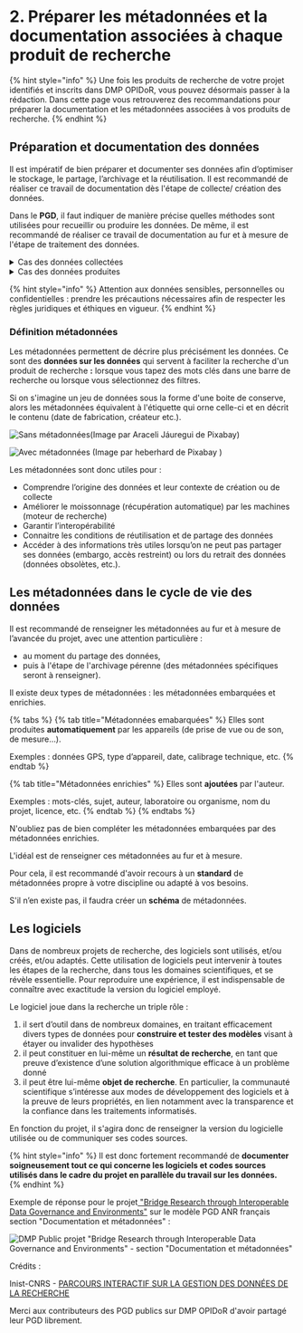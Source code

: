 # 2. Préparer les métadonnées et la documentation associées à chaque produit de recherche

{% hint style="info" %}
Une fois les produits de recherche de votre projet identifiés et inscrits dans DMP OPIDoR, vous pouvez désormais passer à la rédaction. Dans cette page vous retrouverez des recommandations pour préparer la documentation et les métadonnées associées à vos produits de recherche.
{% endhint %}

## **Préparation et documentation des données**

Il est impératif de bien préparer et documenter ses données afin d’optimiser le stockage, le partage, l’archivage et la réutilisation. Il est recommandé de réaliser ce travail de documentation dès l'étape de collecte/ création des données.

Dans le **PGD**, il faut indiquer de manière précise quelles méthodes sont utilisées pour recueillir ou produire les données. De même, il est recommandé de réaliser ce travail de documentation au fur et à mesure de l'étape de traitement des données.

<details>

<summary>Cas des données collectées</summary>

Indiquer :

• leur provenance (corpus, archives…),

• sur quels critères elles ont été sélectionnées

• les conditions de réutilisations préexistantes de ces données.

</details>

<details>

<summary>Cas des données produites</summary>

Indiquer :

• le contexte de création,

• les méthodes utilisées,

• les protocoles suivis ou établis,

• les contrôles qualité mis en place.

</details>

{% hint style="info" %}
Attention aux données sensibles, personnelles ou confidentielles : prendre les précautions nécessaires afin de respecter les règles juridiques et éthiques en vigueur.
{% endhint %}

### Définition **métadonnées**

Les métadonnées permettent de décrire plus précisément les données. Ce sont des **données sur les données** qui servent à faciliter la recherche d'un produit de recherche **:** lorsque vous tapez des mots clés dans une barre de recherche ou lorsque vous sélectionnez des filtres.

Si on s'imagine un jeu de données sous la forme d'une boite de conserve, alors les métadonnées équivalent à l'étiquette qui orne celle-ci et en décrit le contenu (date de fabrication, créateur etc.).

![Sans métadonnées(Image par Araceli Jáuregui de Pixabay)](https://doranum.fr/wp-content/uploads/parcours-GDR/assets/ZIqvStOb8EWOwj87\_gTYQr2sBdpiH7LRb.jpg)

![Avec métadonnées (Image par heberhard de Pixabay )](https://doranum.fr/wp-content/uploads/parcours-GDR/assets/kyICAtdXKRQLePZa\_cqHq\_g8s4zZxStDK.jpg)

Les métadonnées sont donc utiles pour :

* Comprendre l’origine des données et leur contexte de création ou de collecte
* Améliorer le moissonnage (récupération automatique) par les machines (moteur de recherche)
* Garantir l’interopérabilité
* Connaitre les conditions de réutilisation et de partage des données
* Accéder à des informations très utiles lorsqu’on ne peut pas partager ses données (embargo, accès restreint) ou lors du retrait des données (données obsolètes, etc.).

## **Les métadonnées dans le cycle de vie des données**

Il est recommandé de renseigner les métadonnées au fur et à mesure de l’avancée du projet, avec une attention particulière :

* au moment du partage des données,
* puis à l'étape de l'archivage pérenne (des métadonnées spécifiques seront à renseigner).

Il existe deux types de métadonnées : les métadonnées embarquées et enrichies.

{% tabs %}
{% tab title="Métadonnées emabarquées" %}
Elles sont produites **automatiquement** par les appareils (de prise de vue ou de son, de mesure…).

Exemples : données GPS, type d’appareil, date, calibrage technique, etc.
{% endtab %}

{% tab title="Métadonnées enrichies" %}
Elles sont **ajoutées** par l'auteur.

Exemples : mots-clés, sujet, auteur, laboratoire ou organisme, nom du projet, licence, etc.
{% endtab %}
{% endtabs %}

N'oubliez pas de bien compléter les métadonnées embarquées par des métadonnées enrichies.

L'idéal est de renseigner ces métadonnées au fur et à mesure.

Pour cela, il est recommandé d'avoir recours à un **standard** de métadonnées propre à votre discipline ou adapté à vos besoins.

S'il n’en existe pas, il faudra créer un **schéma** de métadonnées.

## Les logiciels

Dans de nombreux projets de recherche, des logiciels sont utilisés, et/ou créés, et/ou adaptés. Cette utilisation de logiciels peut intervenir à toutes les étapes de la recherche, dans tous les domaines scientifiques, et se révèle essentielle. Pour reproduire une expérience, il est indispensable de connaître avec exactitude la version du logiciel employé.

Le logiciel joue dans la recherche un triple rôle :

1. il sert d’outil dans de nombreux domaines, en traitant efficacement divers types de données pour **construire et tester des modèles** visant à étayer ou invalider des hypothèses
2. il peut constituer en lui-même un **résultat de recherche**, en tant que preuve d’existence d’une solution algorithmique efficace à un problème donné
3. il peut être lui-même **objet de recherche**. En particulier, la communauté scientifique s’intéresse aux modes de développement des logiciels et à la preuve de leurs propriétés, en lien notamment avec la transparence et la confiance dans les traitements informatisés.

En fonction du projet, il s'agira donc de renseigner la version du logicielle utilisée ou de communiquer ses codes sources.

{% hint style="info" %}
Il est donc fortement recommandé de **documenter soigneusement tout ce qui concerne les logiciels et codes sources utilisés dans le cadre du projet en parallèle du travail sur les données.**[\
](https://doranum.fr/wp-content/uploads/parcours-GDR/index.html#)
{% endhint %}

Exemple de réponse pour le projet[ "Bridge Research through Interoperable Data Governance and Environments"](https://dmp.opidor.fr/plans/10339/export.pdf) sur le modèle PGD ANR français section "Documentation et métadonnées" :

![DMP Public projet "Bridge Research through Interoperable Data Governance and Environments" - section "Documentation et métadonnées"](<../.gitbook/assets/Capture d’écran 2022-04-20 à 13.44.46.png>)

Crédits :&#x20;

Inist-CNRS - [PARCOURS INTERACTIF SUR LA GESTION DES DONNÉES DE LA RECHERCHE](https://doranum.fr/enjeux-benefices/parcours-interactif-sur-la-gestion-des-donnees-de-la-recherche/)

Merci aux contributeurs des PGD publics sur DMP OPIDoR d'avoir partagé leur PGD librement.
